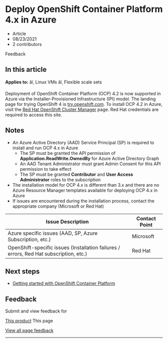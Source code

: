 # Deploy OpenShift Container Platform 4.x in Azure

* Article
* 08/23/2021
* 2 contributors

Feedback

## In this article

**Applies to:** âï¸ Linux VMs âï¸ Flexible scale sets

Deployment of OpenShift Container Platform (OCP) 4.2 is now supported in Azure via the Installer-Provisioned Infrastructure (IPI) model. The landing page for trying OpenShift 4 is [try.openshift.com](https://try.openshift.com/). To install OCP 4.2 in Azure, visit the [Red Hat OpenShift Cluster Manager](https://cloud.redhat.com/openshift/install/azure/installer-provisioned) page. Red Hat credentials are required to access this site.

## Notes

* An Azure Active Directory (AAD) Service Principal (SP) is required to install and run OCP 4.x in Azure
	+ The SP must be granted the API permission of **Application.ReadWrite.OwnedBy** for Azure Active Directory Graph
	+ An AAD Tenant Administrator must grant Admin Consent for this API permission to take effect
	+ The SP must be granted **Contributor** and **User Access Administrator** roles to the subscription
* The installation model for OCP 4.x is different than 3.x and there are no Azure Resource Manager templates available for deploying OCP 4.x in Azure
* If issues are encountered during the installation process, contact the appropriate company (Microsoft or Red Hat)

| Issue Description | Contact Point |
| --- | --- |
| Azure specific issues (AAD, SP, Azure Subscription, etc.) | Microsoft |
| OpenShift-specific issues (Installation failures / errors, Red Hat subscription, etc.) | Red Hat |

## Next steps

* [Getting started with OpenShift Container Platform](https://docs.openshift.com)

## Feedback

Submit and view feedback for

[This product](https://feedback.azure.com/d365community/forum/ec2f1827-be25-ec11-b6e6-000d3a4f0f1c)
This page

[View all page feedback](https://github.com/MicrosoftDocs/azure-docs/issues)

---
